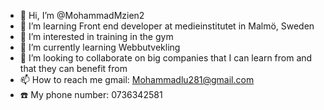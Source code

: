 - 👋 Hi, I’m @MohammadMzien2
- 🏫 I’m learning Front end developer at medieinstitutet in Malmö, Sweden
- 👀 I’m interested in training in the gym
- 🌱 I’m currently learning Webbutvekling 
- 💞️ I’m looking to collaborate on big companies that I can learn from and that they can benefit from
- 📫 How to reach me gmail: Mohammadlu281@gmail.com
- ☎️ My phone number: 0736342581

<!---
MohammadMzien2/MohammadMzien2 is a ✨ special ✨ repository because its `README.md` (this file) appears on your GitHub profile.
You can click the Preview link to take a look at your changes.
--->
